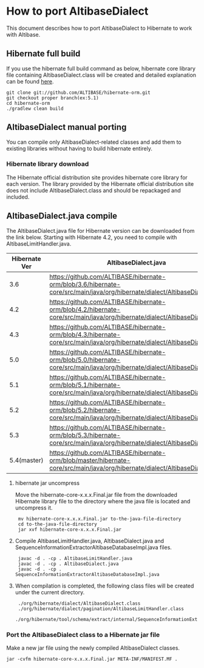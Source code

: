 # How to port AltibaseDialect
This document describes how to port AltibaseDialect to Hibernate to work with Altibase.

## Hibernate full build
If you use the hibernate full build command as below, hibernate core library file containing AltibaseDialect.class will be created and detailed explanation can be found [here](README.md).

    git clone git://github.com/ALTIBASE/hibernate-orm.git
    git checkout proper branch(ex:5.1)
    cd hibernate-orm
    ./gradlew clean build

## AltibaseDialect manual porting
You can compile only AltibaseDialect-related classes and add them to existing libraries without having to build hibernate entirely.

### Hibernate library download
The Hibernate official distribution site provides hibernate core library for each version. The library provided by the Hibernate official distribution site does not include AltibaseDialect.class and should be repackaged and included.

## AltibaseDialect.java compile
The AltibaseDialect.java file for Hibernate version can be downloaded from the link below. Starting with Hibernate 4.2, you need to compile with AltibaseLimitHandler.java.

| Hibernate Ver  |AltibaseDialect.java | AltibaseLimitHandler.java | SequenceInformationExtractorAltibaseDatabaseImpl.java | Required JDK ver |
|---|---|---|---|---|
|3.6|https://github.com/ALTIBASE/hibernate-orm/blob/3.6/hibernate-core/src/main/java/org/hibernate/dialect/AltibaseDialect.java |   |   | 1.5 |
|4.2|https://github.com/ALTIBASE/hibernate-orm/blob/4.2/hibernate-core/src/main/java/org/hibernate/dialect/AltibaseDialect.java | https://github.com/ALTIBASE/hibernate-orm/blob/4.2/hibernate-core/src/main/java/org/hibernate/dialect/pagination/AltibaseLimitHandler.java  |   | 1.6  |
|4.3|https://github.com/ALTIBASE/hibernate-orm/blob/4.3/hibernate-core/src/main/java/org/hibernate/dialect/AltibaseDialect.java | https://github.com/ALTIBASE/hibernate-orm/blob/4.3/hibernate-core/src/main/java/org/hibernate/dialect/pagination/AltibaseLimitHandler.java   |   |  1.6 |
|5.0|https://github.com/ALTIBASE/hibernate-orm/blob/5.0/hibernate-core/src/main/java/org/hibernate/dialect/AltibaseDialect.java | https://github.com/ALTIBASE/hibernate-orm/blob/5.0/hibernate-core/src/main/java/org/hibernate/dialect/pagination/AltibaseLimitHandler.java   |   | 1.6 |
|5.1|https://github.com/ALTIBASE/hibernate-orm/blob/5.1/hibernate-core/src/main/java/org/hibernate/dialect/AltibaseDialect.java | https://github.com/ALTIBASE/hibernate-orm/blob/5.1/hibernate-core/src/main/java/org/hibernate/dialect/pagination/AltibaseLimitHandler.java   |   | 1.6 |
|5.2|https://github.com/ALTIBASE/hibernate-orm/blob/5.2/hibernate-core/src/main/java/org/hibernate/dialect/AltibaseDialect.java | https://github.com/ALTIBASE/hibernate-orm/blob/5.2/hibernate-core/src/main/java/org/hibernate/dialect/pagination/AltibaseLimitHandler.java   |   | 1.8|
|5.3|https://github.com/ALTIBASE/hibernate-orm/blob/5.3/hibernate-core/src/main/java/org/hibernate/dialect/AltibaseDialect.java | https://github.com/ALTIBASE/hibernate-orm/blob/5.3/hibernate-core/src/main/java/org/hibernate/dialect/pagination/AltibaseLimitHandler.java   |   | 1.8|
|5.4(master)|https://github.com/ALTIBASE/hibernate-orm/blob/master/hibernate-core/src/main/java/org/hibernate/dialect/AltibaseDialect.java | https://github.com/ALTIBASE/hibernate-orm/blob/master/hibernate-core/src/main/java/org/hibernate/dialect/pagination/AltibaseLimitHandler.java  | https://github.com/ALTIBASE/hibernate-orm/blob/master/hibernate-core/src/main/java/org/hibernate/tool/schema/extract/internal/SequenceInformationExtractorAltibaseDatabaseImpl.java | 1.8|

1. hibernate jar uncompress

    Move the hibernate-core-x.x.x.Final.jar file from the downloaded Hibernate library file to the directory where the java file is located and uncompress it.
    
        mv hibernate-core-x.x.x.Final.jar to-the-java-file-directory
        cd to-the-java-file-directory
        jar xvf hibernate-core-x.x.x.Final.jar
    
2. Compile AltibaseLimitHandler.java, AltibaseDialect.java and SequenceInformationExtractorAltibaseDatabaseImpl.java files.

        javac -d . -cp . AltibaseLimitHandler.java
        javac -d . -cp . AltibaseDialect.java
        javac -d . -cp . SequenceInformationExtractorAltibaseDatabaseImpl.java
    
3. When compilation is completed, the following class files will be created under the current directory.

        ./org/hibernate/dialect/AltibaseDialect.class
        ./org/hibernate/dialect/pagination/AltibaseLimitHandler.class
        ./org/hibernate/tool/schema/extract/internal/SequenceInformationExtractorAltibaseDatabaseImpl.class

### Port the AltibaseDialect class to a Hibernate jar file
Make a new jar file using the newly compiled AltibaseDialect classes.

    jar -cvfm hibernate-core-x.x.x.Final.jar META-INF/MANIFEST.MF .
